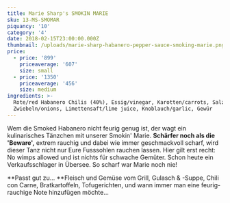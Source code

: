 ```yaml
---
title: Marie Sharp's SMOKIN MARIE
sku: 13-MS-SMOMAR
piquancy: '10'
category: '4'
date: 2018-02-15T23:00:00.000Z
thumbnail: /uploads/marie-sharp-habanero-pepper-sauce-smoking-marie.png
price:
  - price: '899'
    priceaverage: '607'
    size: small
  - price: '1350'
    priceaverage: '456'
    size: medium
ingredients: >-
  Rote/red Habanero Chilis (40%), Essig/vinegar, Karotten/carrots, Salz/salt,
  Zwiebeln/onions, Limettensaft/lime juice, Knoblauch/garlic, Gewür
---
```

Wem die Smoked Habanero nicht feurig genug ist, der wagt ein kulinarisches Tänzchen mit unserer Smokin' Marie. **Schärfer noch als die 'Beware',** extrem rauchig und dabei wie immer geschmackvoll scharf, wird dieser Tanz nicht nur Eure Fusssohlen rauchen lassen. Hier gilt erst recht: No wimps allowed und ist nichts für schwache Gemüter. Schon heute ein Verkaufsschlager in Übersee. So scharf war Marie noch nie! 



**Passt gut zu... **Fleisch und Gemüse vom Grill, Gulasch & -Suppe, Chili con Carne, Bratkartoffeln, Tofugerichten, und wann immer man eine feurig-rauchige Note hinzufügen möchte...
